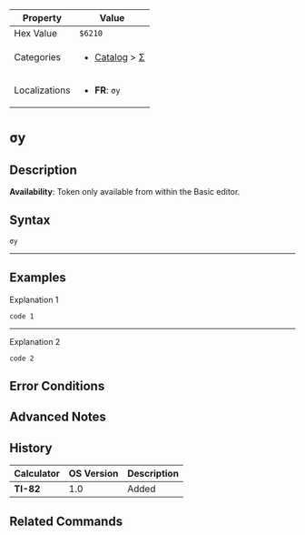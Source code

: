 | Property      | Value |
|---------------|-------|
| Hex Value     | `$6210`|
| Categories    | <ul><li>[Catalog](<../categories/Catalog.md>) > [Σ](<../categories/Catalog.md#Σ>)</li></ul> |
| Localizations | <ul><li><b>FR</b>: `σy`</li></ul> |

# `σy`

## Description



<b>Availability</b>: Token only available from within the Basic editor.

## Syntax
`σy`

<hr>

## Examples

Explanation 1
```ti-basic
code 1
```
---
Explanation 2
```ti-basic
code 2
```

## Error Conditions


## Advanced Notes


## History
| Calculator | OS Version | Description |
|------------|------------|-------------|
| <b>TI-82</b> | 1.0 | Added

## Related Commands

    